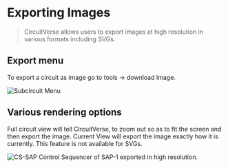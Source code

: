 # Exporting Images

> CircuitVerse allows users to export images at high resolution in various formats including SVGs.

## Export menu

To export a circuit as image go to tools &rightarrow; download Image.

![Subcircuit Menu](/images/render_options.png)

## Various rendering options

Full circuit view will tell CircuitVerse, to zoom out so as to fit the screen and then export the image.
Current View will export the image exactly how it is currently. This feature is not available for SVGs.

![CS-SAP](/images/CS-SAP.png)
Control Sequencer of SAP-1 exported in high resolution.
